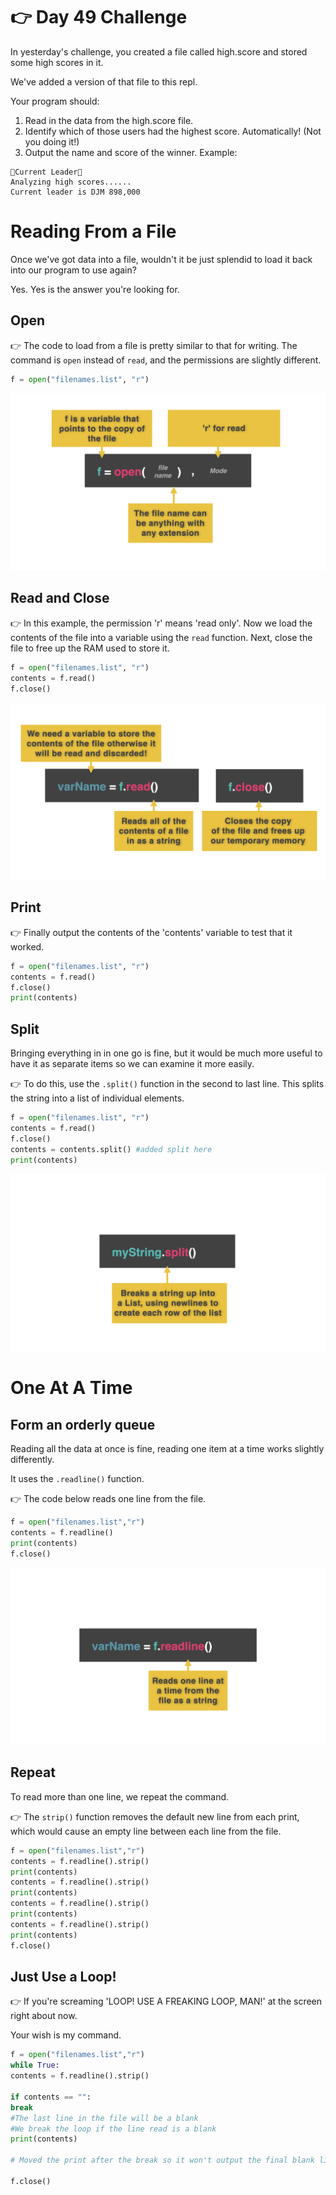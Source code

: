 # 👉 Day 49 Challenge

In yesterday's challenge, you created a file called high.score and stored some high scores in it.

We've added a version of that file to this repl.

Your program should:

1. Read in the data from the high.score file.
2. Identify which of those users had the highest score. Automatically! (Not you doing it!)
3. Output the name and score of the winner.
   Example:

```
🌟Current Leader🌟
Analyzing high scores......
Current leader is DJM 898,000
```

# Reading From a File

Once we've got data into a file, wouldn't it be just splendid to load it back into our program to use again?

Yes. Yes is the answer you're looking for.

## Open

👉 The code to load from a file is pretty similar to that for writing. The command is `open` instead of `read`, and the permissions are slightly different.

```py
f = open("filenames.list", "r")
```

![alt text](image.png)

## Read and Close

👉 In this example, the permission 'r' means 'read only'. Now we load the contents of the file into a variable using the `read` function. Next, close the file to free up the RAM used to store it.

```py
f = open("filenames.list", "r")
contents = f.read()
f.close()
```

![alt text](image-1.png)

## Print

👉 Finally output the contents of the 'contents' variable to test that it worked.

```py
f = open("filenames.list", "r")
contents = f.read()
f.close()
print(contents)
```

## Split

Bringing everything in in one go is fine, but it would be much more useful to have it as separate items so we can examine it more easily.

👉 To do this, use the `.split()` function in the second to last line. This splits the string into a list of individual elements.

```py
f = open("filenames.list", "r")
contents = f.read()
f.close()
contents = contents.split() #added split here
print(contents)
```

![alt text](image-2.png)

# One At A Time

## Form an orderly queue

Reading all the data at once is fine, reading one item at a time works slightly differently.

It uses the `.readline()` function.

👉 The code below reads one line from the file.

```py
f = open("filenames.list","r")
contents = f.readline()
print(contents)
f.close()
```

![alt text](image-3.png)

## Repeat

To read more than one line, we repeat the command.

👉 The `strip()` function removes the default new line from each print, which would cause an empty line between each line from the file.

```py
f = open("filenames.list","r")
contents = f.readline().strip()
print(contents)
contents = f.readline().strip()
print(contents)
contents = f.readline().strip()
print(contents)
contents = f.readline().strip()
print(contents)
f.close()
```

## Just Use a Loop!

👉 If you're screaming 'LOOP! USE A FREAKING LOOP, MAN!' at the screen right about now.

Your wish is my command.

```py
f = open("filenames.list","r")
while True:
contents = f.readline().strip()

if contents == "":
break
#The last line in the file will be a blank
#We break the loop if the line read is a blank
print(contents)

# Moved the print after the break so it won't output the final blank line.

f.close()
```
